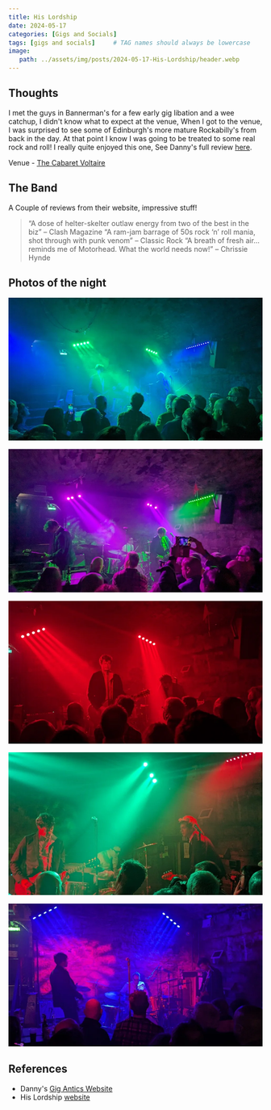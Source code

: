 ```yaml
---
title: His Lordship
date: 2024-05-17
categories: [Gigs and Socials]
tags: [gigs and socials]     # TAG names should always be lowercase
image:
   path: ../assets/img/posts/2024-05-17-His-Lordship/header.webp
---
```

## Thoughts

I met the guys in Bannerman's for a few early gig libation and a wee catchup, I didn't know what to expect at the venue, When I got to the venue, I was surprised to see some of Edinburgh's more mature Rockabilly's from back in the day. At that point I know I was going to be treated to some real rock and roll! I really quite enjoyed this one, See Danny's full review [here](https://www.gig-antics.live/post/his-lordship-cabaret-voltaire-17-05-24).

Venue - [The Cabaret Voltaire](https://www.thecabaretvoltaire.com/)

## The Band

A Couple of reviews from their website, impressive stuff!

> “A dose of helter-skelter outlaw energy from two of the best in the biz” – Clash Magazine
> “A ram-jam barrage of 50s rock ‘n’ roll mania, shot through with punk venom” – Classic Rock
> “A breath of fresh air…reminds me of Motorhead. What the world needs now!” – Chrissie Hynde

## Photos of the night

![](../assets/img/posts/2024-05-17-His-Lordship/PXL_20240517_195342472.webp)

![](../assets/img/posts/2024-05-17-His-Lordship/PXL_20240517_195712680.webp)

![](../assets/img/posts/2024-05-17-His-Lordship/PXL_20240517_201745909.webp)

![](../assets/img/posts/2024-05-17-His-Lordship/PXL_20240517_203948229.webp)

![](../assets/img/posts/2024-05-17-His-Lordship/PXL_20240517_204237435.webp)

## References

* Danny's [Gig Antics Website](https://www.gig-antics.live/)
* His Lordship [website](https://hislordship.net/)
